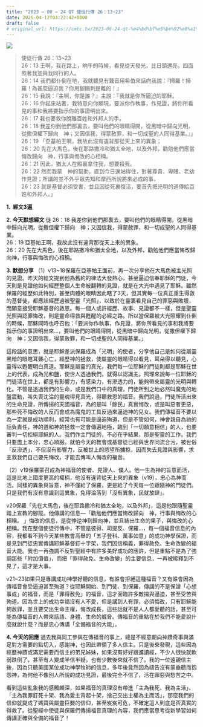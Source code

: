 ```yaml
---
title: "2023 – 08 – 24 QT 使徒行傳 26：13~23"
date: 2025-04-12T03:22:42+0800
draft: false
# original_url: https://cmtc.tw/2023-08-24-qt-%e4%bd%bf%e5%be%92%e8%a1%8c%e5%82%b3-26%ef%bc%9a1323
---
```


![](/images/qt.jpg)
> 使徒行傳 26：13\~23  
> 26：13 王啊，我在路上，晌午的時候，看見從天發光，比日頭還亮，四面照著我並與我同行的人。  
> 26：14 我們都仆倒在地，我就聽見有聲音用希伯來話向我說：『掃羅！掃羅！為甚麼逼迫我？你用腳踢刺是難的！』  
> 26：15 我說：『主啊，你是誰？』主說：『我就是你所逼迫的耶穌。  
> 26：16 你起來站著，我特意向你顯現，要派你作執事，作見證，將你所看見的事和我將要指示你的事證明出來。  
> 26：17 我也要救你脫離百姓和外邦人的手。  
> 26：18 我差你到他們那裏去，要叫他們的眼睛得開，從黑暗中歸向光明，從撒但權下歸向　神；又因信我，得蒙赦罪，和一切成聖的人同得基業。』」  
> 26：19 「亞基帕王啊，我故此沒有違背那從天上來的異象；  
> 26：20 先在大馬色，後在耶路撒冷和猶太全地，以及外邦，勸勉他們應當悔改歸向　神，行事與悔改的心相稱。  
> 26：21 因此，猶太人在殿裏拿住我，想要殺我。  
> 26：22 然而我蒙　神的幫助，直到今日還站得住，對著尊貴、卑賤、老幼作見證；所講的並不外乎眾先知和摩西所說將來必成的事，  
> 26：23 就是基督必須受害，並且因從死裏復活，要首先把光明的道傳給百姓和外邦人。」

**1.  經文3遍**

**2. 今天默想經文**
徒 26：18 我差你到他們那裏去，要叫他們的眼睛得開，從黑暗中歸向光明，從撒但權下歸向　神；又因信我，得蒙赦罪，和一切成聖的人同得基業。  
26：19 亞基帕王啊，我故此沒有違背那從天上來的異象。  
26：20 先在大馬色，後在耶路撒冷和猶太全地，以及外邦，勸勉他們應當悔改歸向神，行事與悔改的心相稱。

**3. 默想分享**
（1）v13\~18保羅在亞基帕王面前，再一次分享他在大馬色被主光照的見證。昨天的經文提到他為舊約的律法大發熱心，甚至逼迫信奉耶穌的門徒，今天則是見證他如何經歷整個人生命被翻轉的見證，就是在大光中遇見了耶穌。雖然保羅的經歷如此特別，甚至肉體的眼睛因此瞎了3天，但其實每一位真正重生得救的基督徒，都應該經歷過被聖靈「光照」，以致於在靈裏看見自己的罪惡與敗壞，而願意接受耶穌基督的救恩。每一個人或許經歷、故事、見證都不一樣，但是聖靈光照與認罪悔改，則是靈命得救與甦醒的必經之路。所以當保羅被大光照耀到仆倒的時候，耶穌同時也呼召他：「要派你作執事，作見證，將你所看見的事和我將要指示你的事證明出來…，要叫他們的眼睛得開，從黑暗中歸向光明，從撒但權下歸向　神；又因信我，得蒙赦罪，和一切成聖的人同得基業。」

這段話的意思，就是耶穌差派保羅成為「光明」的使者，分享他自己是如何從屬靈黑暗的眼瞎耳聾心亡，經歷神的拯救，使屬靈的眼睛得以看見，耳朵得以聽見，心靈得以甦醒明白真道。耶穌是屬靈的真光，我們每一位耶穌的門徒則都是耶穌在世上的代表，成為光和鹽，使世人透過我們，就得以認識主。照理來說每一位耶穌的門徒活在世上，都是有影響力，有感染力，有滲透力的，能夠帶來屬靈的光明與轉化。不管是透過我們的生命，或是我們口中的真理，門徒所到之地必然叫魔鬼的地盤震動，叫失喪沈淪的靈魂得見真光，得聽救恩的福音。我們說過，門徒所活出來的生命見證，所傳揚的天國福音，為的是叫「餘民」真實悔改，或是叫惡者更惡，那些死不悔改的人反而會成為魔鬼的工具反過來逼迫神的兒女。我們傳福音不要以為一定就是成功順利，經常也有可能是逼迫殉道，但是不管如何，神會親自為祂的話負責任，神的道和神的拯救一定會傳遍地極，臨到「一切願意相信」的人，也要審判一切拒絕耶穌的人。我們作主門徒的，不必在乎結果，那是聖靈的工作。我們只要盡上本分，忠心順服。就怕今天的教會或基督徒已經與世界同流合污，被世俗「反滲透」，不但沒有影響力，反被世上的慾望所擄掠，因而失去見證與影響，求主救我們自己要先悔改，才能去傳叫人悔改的福音。

（2）v19保羅蒙召成為神福音的使者、見證人、僕人。他一生為神的旨意而活，這是比地上國度更高的權柄，他沒有違背從天上來的異象（v19），忠心為神而活。同樣的異象與旨意，神不僅給了保羅，更是給了今天每一位跟隨神的門徒們。只是我們有沒有意識到這異象，免得淪落到「沒有異象，民就放肆」。

v20保羅「先在大馬色，後在耶路撒冷和猶太全地，以及外邦」，這是他跟隨聖靈踏上宣教的腳蹤。他傳講的信息—「勸勉他們應當悔改歸向　神，行事與悔改的心相稱。 」悔改的信息，是從悖逆神到歸向神，並且結出生命的果子，與悔改的心相稱。我在整個使徒行傳中，不管是彼得、司提反、保羅…，每一個福音信息的內容，我都看不到今天某些教會高舉的「五子登科、萬事如意」的成功神學保證，而是見到門徒忠實傳講耶穌基督釘十字架，我們因信稱義，罪得赦免、生命改變的福音大能。我也一再強調不反對聖經中有許多美好成功的應許，但是重點不是為了強調那些「附加價值」，而把「罪得赦免、生命改變」的主要信息，一再被稀釋到不見了，這才是大事。

v21\~23如果只是專講成功神學好聽的信息，有誰會拒絕這種福音？又有誰會因為傳福音會受逼迫甚至殉道？從耶穌開始、到門徒、到保羅，傳講的不是保證「心想事成」的福音，而是「罪得赦免」的福音，這才面臨許多敵擋與逼迫，甚至受苦與殉道。因為世上的成功幸福沒有人不愛，但是講到人有罪，必須悔改，只有耶穌能夠赦罪，並且要交出生命主權，悔改成長，這些話就不是人人都愛聽的話，甚至可能為傳福音的人帶來話語、身體、生命的威脅。傳福音的重點在於我們不能愛說什麼就說什麼？而是忠心傳講「全備福音的大能」。

**4. 今天的回應**
過去我與同工參與在傳福音的事上，總是不經意朝向神蹟奇事與滿足對方需要的點切入，感謝神，也因此帶領了多人信主。只是後來發現，這些因為經歷神蹟或滿足需要而信主的弟兄姊妹，如果沒有好好跟進讀經，不少人很快就軟弱跌倒了，甚至有人變成半信半疑，也有少數後來就不信了。我的一位遠親信主後，因為只聽美國某位成功神學牧師的信息，多年後竟然因為禱告沒有蒙垂聽而抱怨神，為何他不像別人所說的成功見證，最後完全不信了，活在罪惡與愁苦之中。

看到這些亂象我的感觸頗深，如果福音的真理沒有帶進「主為我死、我為主活」、「主為我罪釘死十架、我為愛主背起十架，捨己交出主權為主而活」，那麼我們的信仰就變成了媽寶與屬靈巨嬰的信仰，甚至岌岌可危，不確定這人到底是否真實的得救了。從聖經中使徒與保羅們傳揚福音真理的內容，我們應當思考從新學習如何傳講正確與全備的福音了！
